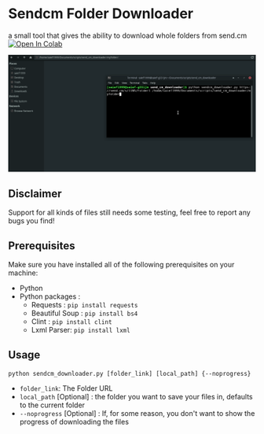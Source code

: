 # Sendcm Folder Downloader 

a small tool that gives the ability to download whole folders from send.cm
<a href="https://colab.research.google.com/github/Saief1999/sendcm-downloader/blob/main/Colab.ipynb" target="_parent"><img src="https://colab.research.google.com/assets/colab-badge.svg" alt="Open In Colab"/></a>

![demo](./resources/demo.gif)



## Disclaimer 

Support for all kinds of files still needs some testing, feel free to report any bugs you find! 

## Prerequisites

Make sure you have installed all of the following prerequisites on your machine:
- Python 
- Python packages :
  - Requests : `pip install requests`
  - Beautiful Soup :  `pip install bs4`
  - Clint : `pip install clint`
  - Lxml Parser: `pip install lxml`

## Usage

```
python sendcm_downloader.py [folder_link] [local_path] {--noprogress}
```

- `folder_link`: The Folder URL 
- `local_path` [Optional] : the folder you want to save your files in, defaults to the current folder
- `--noprogress` [Optional] : If, for some reason, you don't want to show the progress of downloading the files
